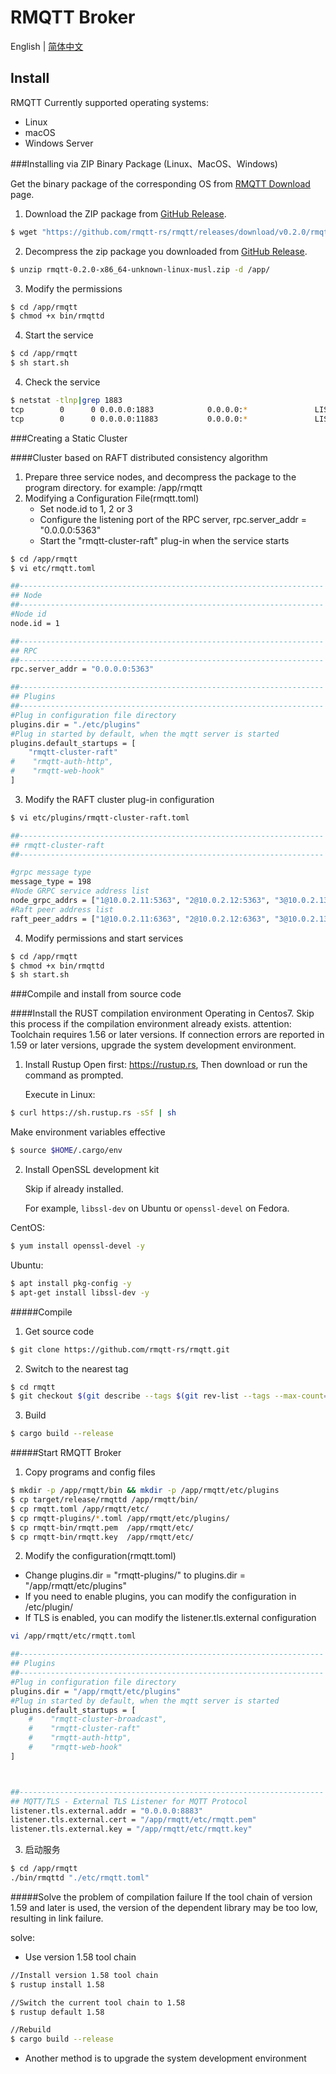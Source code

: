# RMQTT Broker

English  | [简体中文](./install-cn.md)

## Install

RMQTT Currently supported operating systems:

- Linux
- macOS
- Windows Server

###Installing via ZIP Binary Package (Linux、MacOS、Windows)

Get the binary package of the corresponding OS from [RMQTT Download](https://github.com/rmqtt-rs/rmqtt/releases) page.


1. Download the ZIP package from [GitHub Release](https://github.com/rmqtt-rs/rmqtt/releases).
```bash
$ wget "https://github.com/rmqtt-rs/rmqtt/releases/download/v0.2.0/rmqtt-0.2.0-x86_64-unknown-linux-musl.zip"
```
2. Decompress the zip package you downloaded from [GitHub Release](https://github.com/rmqtt-rs/rmqtt/releases).
```bash
$ unzip rmqtt-0.2.0-x86_64-unknown-linux-musl.zip -d /app/
```
3. Modify the permissions
```bash
$ cd /app/rmqtt
$ chmod +x bin/rmqttd
```
4. Start the service
```bash
$ cd /app/rmqtt
$ sh start.sh
```
4. Check the service
```bash
$ netstat -tlnp|grep 1883
tcp        0      0 0.0.0.0:1883            0.0.0.0:*               LISTEN      3312/./bin/rmqttd
tcp        0      0 0.0.0.0:11883           0.0.0.0:*               LISTEN      3312/./bin/rmqttd
```

###Creating a Static Cluster

####Cluster based on RAFT distributed consistency algorithm

1. Prepare three service nodes, and decompress the package to the program directory. for example: /app/rmqtt
2. Modifying a Configuration File(rmqtt.toml)
    - Set node.id to 1, 2 or 3
    - Configure the listening port of the RPC server, rpc.server_addr = "0.0.0.0:5363"
    - Start the "rmqtt-cluster-raft" plug-in when the service starts

```bash
$ cd /app/rmqtt
$ vi etc/rmqtt.toml

##--------------------------------------------------------------------
## Node
##--------------------------------------------------------------------
#Node id
node.id = 1

##--------------------------------------------------------------------
## RPC
##--------------------------------------------------------------------
rpc.server_addr = "0.0.0.0:5363"

##--------------------------------------------------------------------
## Plugins
##--------------------------------------------------------------------
#Plug in configuration file directory
plugins.dir = "./etc/plugins"
#Plug in started by default, when the mqtt server is started
plugins.default_startups = [
    "rmqtt-cluster-raft"
#    "rmqtt-auth-http",
#    "rmqtt-web-hook"
]
```
3. Modify the RAFT cluster plug-in configuration
```bash
$ vi etc/plugins/rmqtt-cluster-raft.toml

##--------------------------------------------------------------------
## rmqtt-cluster-raft
##--------------------------------------------------------------------

#grpc message type
message_type = 198
#Node GRPC service address list
node_grpc_addrs = ["1@10.0.2.11:5363", "2@10.0.2.12:5363", "3@10.0.2.13:5363"]
#Raft peer address list
raft_peer_addrs = ["1@10.0.2.11:6363", "2@10.0.2.12:6363", "3@10.0.2.13:6363"]

```

4. Modify permissions and start services
```bash
$ cd /app/rmqtt
$ chmod +x bin/rmqttd
$ sh start.sh
```

###Compile and install from source code

####Install the RUST compilation environment
Operating in Centos7. Skip this process if the compilation environment already exists.
attention: Toolchain requires 1.56 or later versions. If connection errors are reported in 1.59 or later versions, upgrade the system development environment.

1. Install Rustup
   Open first: https://rustup.rs, Then download or run the command as prompted.

   Execute in Linux:
```bash
$ curl https://sh.rustup.rs -sSf | sh
```

Make environment variables effective
```bash
$ source $HOME/.cargo/env
```

2. Install OpenSSL development kit

   Skip if already installed.

   For example, `libssl-dev` on Ubuntu or `openssl-devel` on Fedora.

CentOS:
```bash
$ yum install openssl-devel -y
```
Ubuntu:
```bash
$ apt install pkg-config -y
$ apt-get install libssl-dev -y
```

#####Compile

1. Get source code
```bash
$ git clone https://github.com/rmqtt-rs/rmqtt.git
```
2. Switch to the nearest tag
```bash
$ cd rmqtt
$ git checkout $(git describe --tags $(git rev-list --tags --max-count=1))
```
3. Build
```bash
$ cargo build --release
```

#####Start RMQTT Broker
1. Copy programs and config files
```bash
$ mkdir -p /app/rmqtt/bin && mkdir -p /app/rmqtt/etc/plugins
$ cp target/release/rmqttd /app/rmqtt/bin/
$ cp rmqtt.toml /app/rmqtt/etc/
$ cp rmqtt-plugins/*.toml /app/rmqtt/etc/plugins/
$ cp rmqtt-bin/rmqtt.pem  /app/rmqtt/etc/
$ cp rmqtt-bin/rmqtt.key  /app/rmqtt/etc/
```

2. Modify the configuration(rmqtt.toml)

- Change plugins.dir = "rmqtt-plugins/" to plugins.dir = "/app/rmqtt/etc/plugins"
- If you need to enable plugins, you can modify the configuration in /etc/plugin/
- If TLS is enabled, you can modify the listener.tls.external configuration

```bash
vi /app/rmqtt/etc/rmqtt.toml

##--------------------------------------------------------------------
## Plugins
##--------------------------------------------------------------------
#Plug in configuration file directory
plugins.dir = "/app/rmqtt/etc/plugins"
#Plug in started by default, when the mqtt server is started
plugins.default_startups = [
    #    "rmqtt-cluster-broadcast",
    #    "rmqtt-cluster-raft"
    #    "rmqtt-auth-http",
    #    "rmqtt-web-hook"
]



##--------------------------------------------------------------------
## MQTT/TLS - External TLS Listener for MQTT Protocol
listener.tls.external.addr = "0.0.0.0:8883"
listener.tls.external.cert = "/app/rmqtt/etc/rmqtt.pem"
listener.tls.external.key = "/app/rmqtt/etc/rmqtt.key"

```

3. 启动服务
```bash
$ cd /app/rmqtt
./bin/rmqttd "./etc/rmqtt.toml"

```


#####Solve the problem of compilation failure
If the tool chain of version 1.59 and later is used, the version of the dependent 
library may be too low, resulting in link failure.

solve:

- Use version 1.58 tool chain
```bash
//Install version 1.58 tool chain
$ rustup install 1.58

//Switch the current tool chain to 1.58
$ rustup default 1.58

//Rebuild
$ cargo build --release
```

- Another method is to upgrade the system development environment



